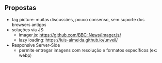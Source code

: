 ## Propostas

- tag picture: muitas discussões, pouco consenso, sem suporte dos browsers antigos
- soluções via JS:
  - imager.js: https://github.com/BBC-News/Imager.js/
  - lazy loading: https://luis-almeida.github.io/unveil/
- Responsive Server-Side
  - permite entregar imagens com resolução e formatos específicos (ex: webp)
